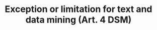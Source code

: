 ---
title: "Exception or limitation for text and data mining (Art. 4 DSM)"
short: "dsm4"
draft: "false"
summary: "This (mandatory) exception or limitation allows any user to reproduce works and other protected subject matter, as well as to extract the contents of databases, in order to perform text and data mining for any purposes. Only those materials that are lawfully accessible and for which rights holders have not expressly prevented mining to be undertaken can be mined under this provision. Copies created in the course of text and data mining may be retained only for as long as they are necessary for the purposes. Uses allowed under this exception are not subject to compensation."
more: ""
linklaw: "https://eur-lex.europa.eu/legal-content/EN/TXT/?uri=CELEX%3A32019L0790#004"
---